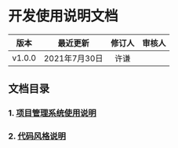 # 开发使用说明文档

| 版本 |   最近更新    |修订人|审核人|
| :--: | :------------:|:--: |:----:|
|v1.0.0|2021年7月30日  | 许谦 |      |

## 文档目录  

### 1. [项目管理系统使用说明](/项目管理系统使用说明/项目管理软件使用说明.md)  

### 2. [代码风格说明](/代码风格/代码风格说明.md)  
